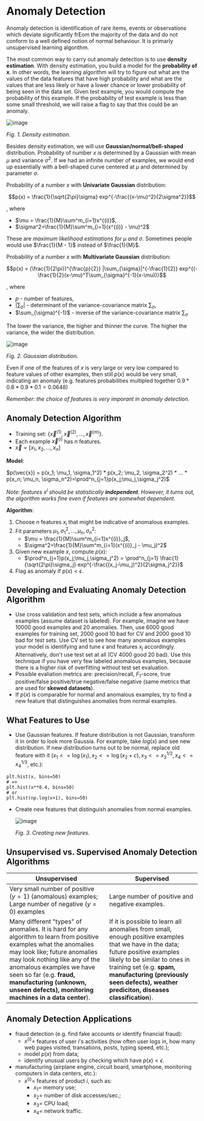 # Anomaly Detection

Anomaly detection is identification of rare items, events or observations which deviate significantly frEom the majority of the data and do not conform to a well defined notion of normal behaviour. It is primarly unsupervised learning algorithm.

The most common way to carry out anomaly detection is to use **density estimation**. With density estimation, you build a model for the **probability of x**. In other words, the learning algorithm will try to figure out what are the values of the data features that have high probability and what are the values that are less likely or have a lower chance or lower probability of being seen in the data set. Given test example, you would compute the probability of this example. If the probability of test example is less than some small threshold, we will raise a flag to say that this could be an anomaly.

![image](https://user-images.githubusercontent.com/73081144/196326307-1c193180-8de1-45bc-81bb-976bd4794abc.png)

*Fig. 1. Density estimation.*

Besides density estimation, we will use **Gaussian/normal/bell-shaped** distribution. Probability of number $x$ is determined by a Gaussian with mean $\mu$ and variance $\sigma^2$. If we had an infinite number of examples, we would end up essentially with a bell-shaped curve centered at $\mu$ and determined by parameter $\sigma$.

Probability of a number $x$ with **Univariate Gaussian** distribution:

$$p(x) = \frac{1}{\sqrt{2\pi}\sigma} exp^{-\frac{(x-\mu)^2}{2\sigma^2}}$$

, where

- $\mu = \frac{1}{M}\sum^m_{i=1}x^{(i)}$,
- $\sigma^2=\frac{1}{M}\sum^m_{i=1}(x^{(i)} - \mu)^2$

These are *maximum likelihood estimations for $\mu$ and $\sigma$*. Sometimes people would use $\frac{1}{M - 1}$ instead of $\frac{1}{M}$.

Probability of a number $x$ with **Multivariate Gaussian** distribution:

$$p(x) = (\frac{1}{2\pi})^{\frac{p}{2}} |\sum_{\sigma}|^{-\frac{1}{2}} exp^{(-\frac{1}{2}(x-\mu)^T\sum_{\sigma}^{-1}(x-\mu))}$$

, where

- $p$ - number of features,
- $|\sum_{\sigma}|$ - determinant of the variance-covariance matrix $\sum_{\sigma}$,
- $\sum_{\sigma}^{-1}$ - inverse of the variance-covariance matrix $\sum_{\sigma}$

The lower the variance, the higher and thinner the curve. The higher the variance, the wider the distribution.

![image](https://user-images.githubusercontent.com/73081144/196328299-e916738d-d8a4-47c7-802b-806ea6f2386f.png)

*Fig. 2. Gaussian distribution.*

Even if one of the features of $x$ is very large or very low compared to feature values of other examples, then still $p(x)$ would be very small, indicating an anomaly (e.g. features probabilities multipled together $0.9 * 0.8 * 0.9 * 0.1 = 0.0648$)

*Remember: the choice of features is very imporant in anomaly detection.*

## Anomaly Detection Algorithm

- Training set: {$\vec{x}^{(1)}, \vec{x}^{(2)}, ..., \vec{x}^{(m)}$}.
- Each example $\vec{x}^{(i)}$ has $n$ features.
- $\vec{x} = [x_1, x_2, ..., x_n]$

**Model**:

$p(\vec{x}) = p(x_1; \mu_1, \sigma_1^2) * p(x_2; \mu_2, \sigma_2^2) * ... * p(x_n; \mu_n, \sigma_n^2)=\prod^n_{j=1}p(x_j;\mu_j,\sigma_j^2)$

*Note: features $x^i$ should be statistically **independent**. However, it turns out, the algorithm works fine even if features are somewhat dependent.*

**Algorithm**:

1. Choose $n$ features $x_i$ that might be indicative of anomalous examples.
2. Fit parameters $\mu_1, \sigma_1^2, ..., \mu_n, \sigma_n^2$:
    - $\mu = \frac{1}{M}\sum^m_{i=1}x^{(i)}_j$,
   - $\sigma^2=\frac{1}{M}\sum^m_{i=1}(x^{(i)}_j - \mu_j)^2$
3. Given new example $x$, compute $p(x)$:
   - $\prod^n_{j=1}p(x_j;\mu_j,\sigma_j^2) = \prod^n_{j=1} \frac{1}{\sqrt{2\pi}\sigma_j} exp^{-\frac{(x_j-\mu_j)^2}{2\sigma_j^2}}$
4. Flag as anomaly if $p(x) < \epsilon$.

## Developing and Evaluating Anomaly Detection Algorithm

- Use cross validation and test sets, which include a few anomalous examples (assume dataset is labeled). For example, imagine we have 10000 good examples and 20 anomalies. Then, use 6000 good examples for training set, 2000 good 10 bad for CV and 2000 good 10 bad for test sets. Use CV set to see how many anomalous examples your model is identifying and tune $\epsilon$ and features $x_j$ accordingly. Alternatively, don't use test set at all (CV 4000 good 20 bad). Use this technique if you have very few labeled anomalous examples, because there is a higher risk of overfitting without test set evaluation.
- Possible evaliation metrics are: precision/recall, $F_1$-score, true positive/false positive/true negative/false negative (same metrics that are used for **skewed datasets**).
- If $p(x)$ is comparable for normal and anomalous examples, try to find a new feature that distinguishes anomalies from normal examples.

## What Features to Use

- Use Gaussian features. If feature distribution is not Gaussian, transform it in order to look more Gaussia. For example, take $log(x)$ and see new distribution. If new distribution turns out to be normal, replace old feature with it ($x_1 <= \log(x_1), x_2 <= \log(x_2 + c), x_3 <= x_3^{1/2}, x_4 <= x_4^{1/3}$, etc.):
```
plt.hist(x, bins=50)
# =>
plt.hist(x**0.4, bins=50)
# or
plt.hist(np.log(x+1), bins=50)
```
- Create new features that distinguish anomalies from normal examples.

    ![image](https://user-images.githubusercontent.com/73081144/196335767-a529dd81-23be-4596-8397-02145ccb0f0a.png)

    *Fig. 3. Creating new features.*

## Unsupervised vs. Supervised Anomaly Detection Algorithms

| Unsupervised | Supervised |
| ------ | ----------- |
| Very small number of positive ($y=1$) (anomalous) examples; Large number of negative ($y=0$) examples | Large number of positive and negative examples. |
| Many different "types" of anomalies. It is hard for any algorithm to learn from positive examples what the anomalies may look like; future anomalies may look nothing like any of the anomalous examples we have seen so far (e.g. **fraud, manufacturing (unknown, unseen defects), monitoring machines in a data center**). | If it is possible to learn all anomalies from small, enough positive examples that we have in the data; future positive examples likely to be similar to ones in training set (e.g. **spam, manufacturing (previously seen defects), weather prediciton, diseases classification**).  |

## Anomaly Detection Applications

- fraud detection (e.g. find fake accounts or identify financial fraud):
    - $x^{(i)} =$ features of user $i$'s activities (how often user logs in, how many web pages visited, transations, posts, typing speed, etc.);
    - model $p(x)$ from data;
    - identify unusual users by checking which have $p(x) < \epsilon$.
- manufacturing (airplane engine, circuit board, smartphone, monitoring computers in data centers, etc.):
  - $x^{(i)} =$ features of product $i$, such as:
    - $x_1=$ memory use;
    - $x_2=$ number of disk accesses/sec.;
    - $x_3=$ CPU load;
    - $x_4=$ network traffic.
